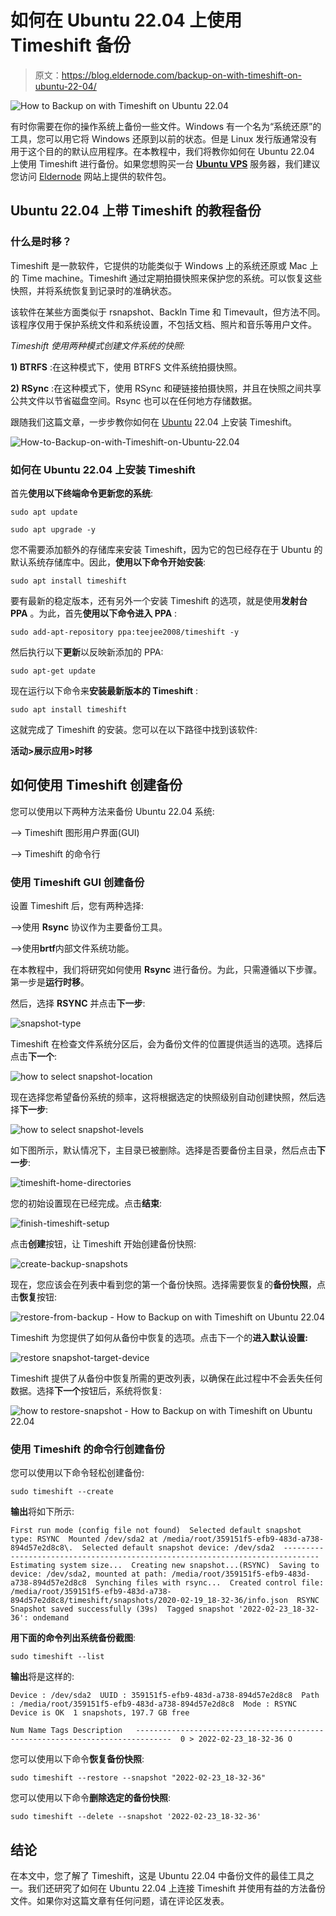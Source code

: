 # 如何在 Ubuntu 22.04 上使用 Timeshift 备份

> 原文：<https://blog.eldernode.com/backup-on-with-timeshift-on-ubuntu-22-04/>

![How to Backup on with Timeshift on Ubuntu 22.04](img/ac99f5804ddb7c70542f8dd712ee36ae.png)

有时你需要在你的操作系统上备份一些文件。Windows 有一个名为“系统还原”的工具，您可以用它将 Windows 还原到以前的状态。但是 Linux 发行版通常没有用于这个目的的默认应用程序。在本教程中，我们将教你如何在 Ubuntu 22.04 上使用 Timeshift 进行备份。如果您想购买一台 [**Ubuntu VPS**](https://eldernode.com/ubuntu-vps/) 服务器，我们建议您访问 [Eldernode](https://eldernode.com/) 网站上提供的软件包。

## **Ubuntu 22.04 上带 Timeshift 的教程备份**

### **什么是时移？**

Timeshift 是一款软件，它提供的功能类似于 Windows 上的系统还原或 Mac 上的 Time machine。Timeshift 通过定期拍摄快照来保护您的系统。可以恢复这些快照，并将系统恢复到记录时的准确状态。

该软件在某些方面类似于 rsnapshot、Backln Time 和 Timevault，但方法不同。该程序仅用于保护系统文件和系统设置，不包括文档、照片和音乐等用户文件。

*Timeshift 使用两种模式创建文件系统的快照:*

**1) BTRFS** :在这种模式下，使用 BTRFS 文件系统拍摄快照。

**2) RSync** :在这种模式下，使用 RSync 和硬链接拍摄快照，并且在快照之间共享公共文件以节省磁盘空间。Rsync 也可以在任何地方存储数据。

跟随我们这篇文章，一步步教你如何在 [Ubuntu](https://blog.eldernode.com/tag/ubuntu/) 22.04 上安装 Timeshift。

![How-to-Backup-on-with-Timeshift-on-Ubuntu-22.04](img/a61635d28e5211180ea37a102c6e75cb.png)

### **如何在 Ubuntu 22.04 上安装 Timeshift**

首先**使用以下终端命令更新您的系统**:

```
sudo apt update
```

```
sudo apt upgrade -y
```

您不需要添加额外的存储库来安装 Timeshift，因为它的包已经存在于 Ubuntu 的默认系统存储库中。因此，**使用以下命令开始安装**:

```
sudo apt install timeshift
```

要有最新的稳定版本，还有另外一个安装 Timeshift 的选项，就是使用**发射台** **PPA** 。为此，首先**使用以下命令进入 PPA** :

```
sudo add-apt-repository ppa:teejee2008/timeshift -y
```

然后执行以下**更新**以反映新添加的 PPA:

```
sudo apt-get update
```

现在运行以下命令来**安装最新版本的 Timeshift** :

```
sudo apt install timeshift
```

这就完成了 Timeshift 的安装。您可以在以下路径中找到该软件:

**活动>展示应用>时移**

## **如何使用 Timeshift** 创建备份

您可以使用以下两种方法来备份 Ubuntu 22.04 系统:

–> Timeshift 图形用户界面(GUI)

–> Timeshift 的命令行

### **使用 Timeshift GUI 创建备份**

设置 Timeshift 后，您有两种选择:

–>使用 **Rsync** 协议作为主要备份工具。

–>使用**brtf**内部文件系统功能。

在本教程中，我们将研究如何使用 **Rsync** 进行备份。为此，只需遵循以下步骤。第一步是**运行时移**。

然后，选择 **RSYNC** 并点击**下一步**:

![snapshot-type](img/1563d253dd0c6837ec6e5e96cfcc3727.png)

Timeshift 在检查文件系统分区后，会为备份文件的位置提供适当的选项。选择后点击**下一个**:

![how to select snapshot-location](img/b16871e06a1e4f5e065755b06febd20a.png)

现在选择您希望备份系统的频率，这将根据选定的快照级别自动创建快照，然后选择**下一步**:

![how to select snapshot-levels](img/39ee6216b84d1316fa13bbf8825e54e0.png)

如下图所示，默认情况下，主目录已被删除。选择是否要备份主目录，然后点击**下一步**:

![timeshift-home-directories](img/624e87fe0b909e0d3ce68ee6a3065e49.png)

您的初始设置现在已经完成。点击**结束**:

![finish-timeshift-setup](img/7ac5285d8d15a9cfecd773dab408a11f.png)

点击**创建**按钮，让 Timeshift 开始创建备份快照:

![create-backup-snapshots](img/8e7773e0de4098c5aa86d48116dc49cc.png)

现在，您应该会在列表中看到您的第一个备份快照。选择需要恢复的**备份快照**，点击**恢复**按钮:

![restore-from-backup - How to Backup on with Timeshift on Ubuntu 22.04](img/a055fb0518ab97110182bcd530864c63.png)

Timeshift 为您提供了如何从备份中恢复的选项。点击下一个的**进入默认设置:**

![restore snapshot-target-device](img/5ef2a2606f5093a1a5f5a6bf96f5e81c.png)

Timeshift 提供了从备份中恢复所需的更改列表，以确保在此过程中不会丢失任何数据。选择**下一个**按钮后，系统将恢复:

![how to restore-snapshot - How to Backup on with Timeshift on Ubuntu 22.04](img/e05a916ad04407b841682706c164c2dc.png)

### **使用 Timeshift 的命令行创建备份**

您可以使用以下命令轻松创建备份:

```
sudo timeshift --create
```

**输出**将如下所示:

```
First run mode (config file not found)  Selected default snapshot type: RSYNC  Mounted /dev/sda2 at /media/root/359151f5-efb9-483d-a738-894d57e2d8c8\.  Selected default snapshot device: /dev/sda2  ------------------------------------------------------------------------------  Estimating system size...  Creating new snapshot...(RSYNC)  Saving to device: /dev/sda2, mounted at path: /media/root/359151f5-efb9-483d-a738-894d57e2d8c8  Synching files with rsync...  Created control file: /media/root/359151f5-efb9-483d-a738-894d57e2d8c8/timeshift/snapshots/2020-02-19_18-32-36/info.json  RSYNC Snapshot saved successfully (39s)  Tagged snapshot '2022-02-23_18-32-36': ondemand
```

**用下面的命令列出系统备份截图**:

```
sudo timeshift --list
```

**输出**将是这样的:

```
Device : /dev/sda2  UUID : 359151f5-efb9-483d-a738-894d57e2d8c8  Path : /media/root/359151f5-efb9-483d-a738-894d57e2d8c8  Mode : RSYNC  Device is OK  1 snapshots, 197.7 GB free
```

```
Num Name Tags Description   ------------------------------------------------------------------------------  0 > 2022-02-23_18-32-36 O
```

您可以使用以下命令**恢复备份快照**:

```
sudo timeshift --restore --snapshot "2022-02-23_18-32-36"
```

您可以使用以下命令**删除选定的备份快照**:

```
sudo timeshift --delete --snapshot '2022-02-23_18-32-36'
```

## 结论

在本文中，您了解了 Timeshift，这是 Ubuntu 22.04 中备份文件的最佳工具之一。我们还研究了如何在 Ubuntu 22.04 上连接 Timeshift 并使用有益的方法备份文件。如果你对这篇文章有任何问题，请在评论区发表。